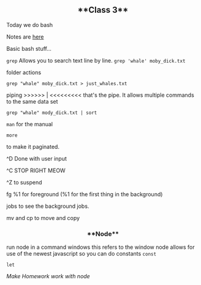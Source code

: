 <center><h2>**Class 3**</h2></center>

Today we do bash

Notes are
[here](https://github.com/antiboredom/dynamicweb-2017/tree/master/week_02)


Basic bash stuff...


`
grep
`
Allows you to search text line by line.
`
grep 'whale' moby_dick.txt
`

folder actions

`grep "whale" moby_dick.txt > just_whales.txt`

piping >>>>>> | <<<<<<<<< that's the pipe. It allows multiple commands to the same data set

`grep "whale" mody_dick.txt | sort`

`man` for the manual

`more`

to make it paginated.

^D Done with user input

^C STOP RIGHT MEOW

^Z to suspend

fg %1 for foreground (%1 for the first thing in the background)

jobs to see the background jobs.

mv and cp to move and copy

<center><h3>**Node**</h3></center>

run node in a command windows
this refers to the window
node allows for use of the newest javascript
so you can do constants
`const`

`let`


*Make Homework work with node*
